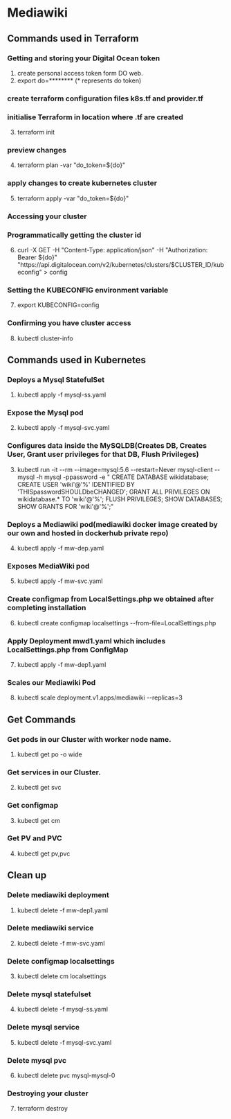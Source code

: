 # Mediawiki

## Commands used in Terraform

### Getting and storing your Digital Ocean token
1. create personal access token form DO web.
2. export do=******** (* represents do token)

### create terraform configuration files k8s.tf and provider.tf

### initialise Terraform in location where .tf are created

3. terraform init

### preview changes
4. terraform plan -var "do_token=${do}"

### apply changes to create kubernetes cluster
5. terraform apply -var "do_token=${do}"


### Accessing your cluster
### Programmatically getting the cluster id
6. curl -X GET -H "Content-Type: application/json" -H "Authorization: Bearer ${do}" "https://api.digitalocean.com/v2/kubernetes/clusters/$CLUSTER_ID/kubeconfig" > config

### Setting the KUBECONFIG environment variable
7. export KUBECONFIG=config

### Confirming you have cluster access
8. kubectl cluster-info


## Commands used in Kubernetes


### Deploys a Mysql StatefulSet
1. kubectl apply -f mysql-ss.yaml

### Expose the Mysql pod
2. kubectl apply -f mysql-svc.yaml

### Configures data inside the MySQLDB(Creates DB, Creates User, Grant user privileges for that DB, Flush Privileges)
3. kubectl run -it --rm --image=mysql:5.6 --restart=Never mysql-client -- mysql -h mysql -ppassword -e " CREATE DATABASE wikidatabase; CREATE USER 'wiki'@'%' IDENTIFIED BY 'THISpasswordSHOULDbeCHANGED';  GRANT ALL PRIVILEGES ON wikidatabase.* TO 'wiki'@'%'; FLUSH PRIVILEGES; SHOW DATABASES; SHOW GRANTS FOR 'wiki'@'%';"


### Deploys a Mediawiki pod(mediawiki docker image created by our own and hosted in dockerhub private repo)
4. kubectl apply -f mw-dep.yaml

### Exposes MediaWiki pod
5. kubectl apply -f mw-svc.yaml

### Create configmap from LocalSettings.php we obtained after completing installation 
6. kubectl create configmap localsettings --from-file=LocalSettings.php

### Apply Deployment mwd1.yaml which includes LocalSettings.php from ConfigMap
7. kubectl apply -f mw-dep1.yaml

### Scales our Mediawiki Pod
8. kubectl scale deployment.v1.apps/mediawiki --replicas=3



## Get Commands

### Get pods in our Cluster with worker node name.
1. kubectl get po -o wide


### Get services in our Cluster.
2. kubectl get svc


### Get configmap 
3. kubectl get cm


### Get PV and PVC
4. kubectl get pv,pvc



## Clean up

### Delete mediawiki deployment
1. kubectl delete -f mw-dep1.yaml

### Delete mediawiki service
2. kubectl delete -f mw-svc.yaml

### Delete configmap localsettings
3. kubectl delete cm localsettings

### Delete mysql statefulset
4. kubectl delete -f mysql-ss.yaml

### Delete mysql service
5. kubectl delete -f mysql-svc.yaml

### Delete mysql pvc
6. kubectl delete pvc mysql-mysql-0 

### Destroying your cluster
7. terraform destroy
